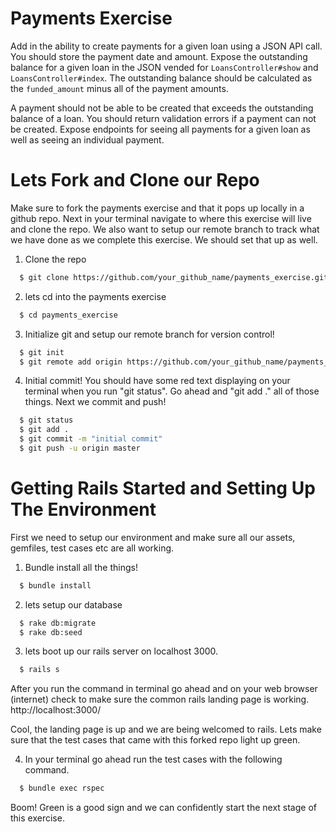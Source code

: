 # Payments Exercise

Add in the ability to create payments for a given loan using a JSON API call. You should store the payment date and amount. Expose the outstanding balance for a given loan in the JSON vended for `LoansController#show` and `LoansController#index`. The outstanding balance should be calculated as the `funded_amount` minus all of the payment amounts.

A payment should not be able to be created that exceeds the outstanding balance of a loan. You should return validation errors if a payment can not be created. Expose endpoints for seeing all payments for a given loan as well as seeing an individual payment.

# Lets Fork and Clone our Repo

Make sure to fork the payments exercise and that it pops up locally in a github repo. Next in your terminal navigate to where this exercise will live and clone the repo. We also want to setup our remote branch to track what we have done as we complete this exercise. We should set that up as well.

1. Clone the repo
```bash
  $ git clone https://github.com/your_github_name/payments_exercise.git
```
2. lets cd into the payments exercise
```bash
  $ cd payments_exercise
```
3. Initialize git and setup our remote branch for version control!
```bash
  $ git init
  $ git remote add origin https://github.com/your_github_name/payments_exercise.git
```
4. Initial commit! You should have some red text displaying on your terminal when you run "git status". Go ahead and "git add ." all of those things. Next we commit and push!
```bash
  $ git status
  $ git add .
  $ git commit -m "initial commit"
  $ git push -u origin master
```


# Getting Rails Started and Setting Up The Environment

First we need to setup our environment and make sure all our assets, gemfiles, test cases etc are all working.

1. Bundle install all the things!
```bash
  $ bundle install
```
2. lets setup our database
```bash
  $ rake db:migrate
  $ rake db:seed
```
3. lets boot up our rails server on localhost 3000.  
```bash
  $ rails s
```
After you run the command in terminal go ahead and on your web browser (internet) check to make sure the common rails landing page is working.
http://localhost:3000/

Cool, the landing page is up and we are being welcomed to rails. Lets make sure that the test cases that came with this forked repo light up green.

4. In your terminal go ahead run the test cases with the following command.
```bash
  $ bundle exec rspec
```
Boom! Green is a good sign and we can confidently start the next stage of this exercise. 
